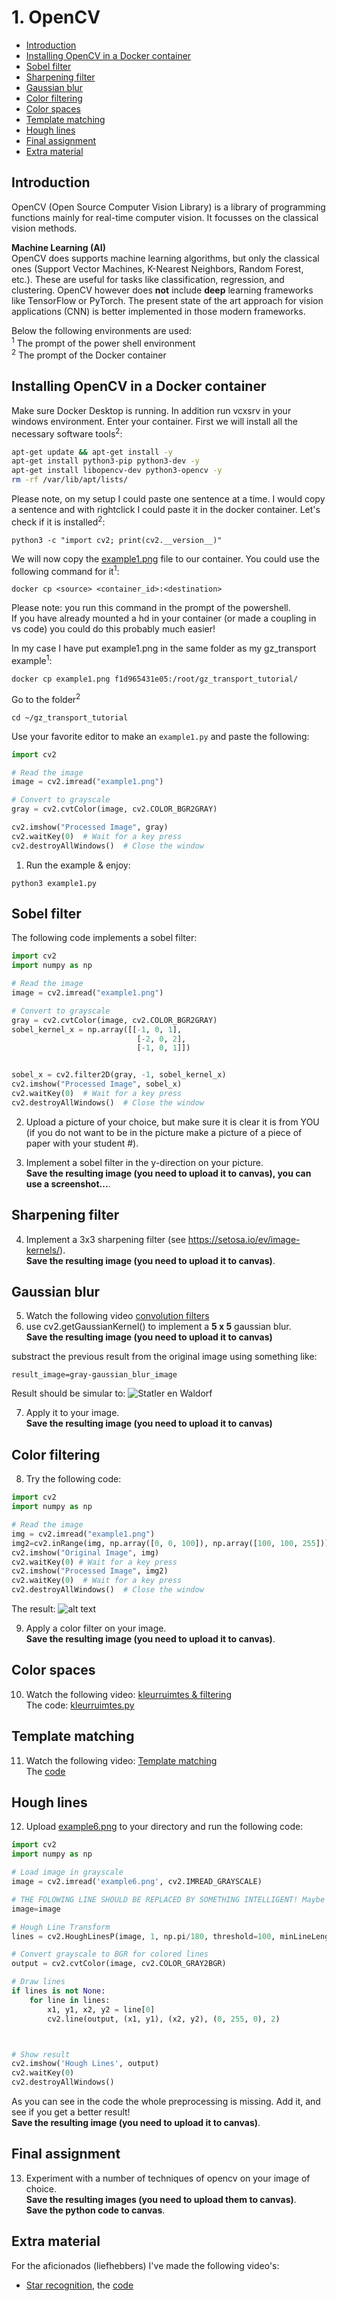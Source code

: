 # 1. OpenCV  <!-- omit in toc -->

- [Introduction](#introduction)
- [Installing OpenCV in a Docker container](#installing-opencv-in-a-docker-container)
- [Sobel filter](#sobel-filter)
- [Sharpening filter](#sharpening-filter)
- [Gaussian blur](#gaussian-blur)
- [Color filtering](#color-filtering)
- [Color spaces](#color-spaces)
- [Template matching](#template-matching)
- [Hough lines](#hough-lines)
- [Final assignment](#final-assignment)
- [Extra material](#extra-material)


## Introduction
OpenCV (Open Source Computer Vision Library) is a library of programming functions mainly for real-time computer vision. It focusses on the classical vision methods.

**Machine Learning (AI)**  
 OpenCV does supports machine learning  algorithms, but only the classical ones (Support Vector Machines, K-Nearest Neighbors, Random Forest, etc.). These are useful for tasks like classification, regression, and clustering. 
OpenCV however does **not** include **deep** learning frameworks like TensorFlow or PyTorch.
The present state of the art approach for vision applications (CNN) is better implemented in those modern frameworks.

Below the following environments are used:<br>
<sup>1</sup> The prompt of the power shell environment<br>
<sup>2</sup> The prompt of the Docker container<br>

## Installing OpenCV in a Docker container

Make sure Docker Desktop is running. In addition run vcxsrv in your windows environment. Enter your container. First we will install all the necessary software tools<sup>2</sup>:
```bash
apt-get update && apt-get install -y
apt-get install python3-pip python3-dev -y
apt-get install libopencv-dev python3-opencv -y
rm -rf /var/lib/apt/lists/
```
Please note, on my setup I could paste one sentence at a time. I would copy a sentence and with rightclick I could paste it in the docker container.
Let's check if it is installed<sup>2</sup>:
```
python3 -c "import cv2; print(cv2.__version__)"
```

We will now copy the [example1.png](./files/example1.png) file to our container. You could use the following command for it<sup>1</sup>:
```
docker cp <source> <container_id>:<destination>
```
Please note: you run this command in the prompt of the powershell.   
If you have already mounted a hd in your container (or made a coupling in vs code) you could do this probably much easier!

In my case I have put example1.png in the same folder as my gz_transport example<sup>1</sup>:  
```
docker cp example1.png f1d965431e05:/root/gz_transport_tutorial/
```


Go to the folder<sup>2</sup>
```
cd ~/gz_transport_tutorial
```

Use your favorite editor to make an `example1.py` and paste the following:
```python
import cv2

# Read the image
image = cv2.imread("example1.png")

# Convert to grayscale
gray = cv2.cvtColor(image, cv2.COLOR_BGR2GRAY)

cv2.imshow("Processed Image", gray)
cv2.waitKey(0)  # Wait for a key press
cv2.destroyAllWindows()  # Close the window
```

1) Run the example & enjoy:
```
python3 example1.py
```

## Sobel filter
The following code implements a sobel filter:

```python
import cv2
import numpy as np

# Read the image
image = cv2.imread("example1.png")

# Convert to grayscale
gray = cv2.cvtColor(image, cv2.COLOR_BGR2GRAY)
sobel_kernel_x = np.array([[-1, 0, 1],
                            [-2, 0, 2],
                            [-1, 0, 1]])


sobel_x = cv2.filter2D(gray, -1, sobel_kernel_x) 
cv2.imshow("Processed Image", sobel_x)
cv2.waitKey(0)  # Wait for a key press
cv2.destroyAllWindows()  # Close the window
```

2) Upload a picture of your choice, but make sure it is clear it is from YOU (if you do not want to be in the picture make a picture of a piece of paper with your student #).  

3) Implement a sobel filter in the y-direction on your picture.  
**Save the resulting image (you need to upload it to canvas), you can use a screenshot...**.

## Sharpening filter
4) Implement a 3x3 sharpening filter (see https://setosa.io/ev/image-kernels/).  
**Save the resulting image (you need to upload it to canvas)**.


## Gaussian blur

5) Watch the following video [convolution filters](https://www.youtube.com/watch?v=W_p2XQSB9XI)
6) use cv2.getGaussianKernel() to implement a **5 x 5** gaussian blur.   
**Save the resulting image (you need to upload it to canvas)**

substract the previous result from the original image using something like: 
```
result_image=gray-gaussian_blur_image
```

Result should be simular to: 
![Statler en Waldorf](./files/image.png)    

7) Apply it to your image.  
**Save the resulting image (you need to upload it to canvas)**

## Color filtering

8) Try the following code:
```python
import cv2
import numpy as np

# Read the image
img = cv2.imread("example1.png")
img2=cv2.inRange(img, np.array([0, 0, 100]), np.array([100, 100, 255]))
cv2.imshow("Original Image", img)
cv2.waitKey(0) # Wait for a key press
cv2.imshow("Processed Image", img2)
cv2.waitKey(0)  # Wait for a key press
cv2.destroyAllWindows()  # Close the window
```
The result:
![alt text](./files/image2.png)

9) Apply a color filter on your image.  
**Save the resulting image (you need to upload it to canvas)**.

## Color spaces

10) Watch the following video: [kleurruimtes & filtering](https://www.youtube.com/watch?v=v3x9IHCdM0Y)  
The code: [kleurruimtes.py](./files/kleurruimtes.py)

## Template matching
11) Watch the following video: [Template matching](https://www.youtube.com/watch?v=kyz_5xZmepA)  
The [code](./files/templatematching.py)

## Hough lines
12) Upload [example6.png](./files/example6.png) to your directory and run the following code:

```python
import cv2
import numpy as np

# Load image in grayscale
image = cv2.imread('example6.png', cv2.IMREAD_GRAYSCALE)

# THE FOLOWING LINE SHOULD BE REPLACED BY SOMETHING INTELLIGENT! Maybe filtering? Maybe edge detect? Maybe both? 
image=image

# Hough Line Transform
lines = cv2.HoughLinesP(image, 1, np.pi/180, threshold=100, minLineLength=50, maxLineGap=10)

# Convert grayscale to BGR for colored lines
output = cv2.cvtColor(image, cv2.COLOR_GRAY2BGR)

# Draw lines
if lines is not None:
    for line in lines:
        x1, y1, x2, y2 = line[0]
        cv2.line(output, (x1, y1), (x2, y2), (0, 255, 0), 2)



# Show result
cv2.imshow('Hough Lines', output)
cv2.waitKey(0)
cv2.destroyAllWindows()
```

As you can see in the code the whole preprocessing is missing. Add it, and see if you get a better result!   
**Save the resulting image (you need to upload it to canvas)**.

## Final assignment

13) Experiment with a number of techniques of opencv on your image of choice.  
**Save the resulting images (you need to upload them to canvas)**.  
**Save the python code to canvas**.  

## Extra material

For the aficionados (liefhebbers) I've made the following video's:
- [Star recognition](https://www.youtube.com/watch?v=Ez7qANwAAQw), the [code](./files/starrecognition.py)
